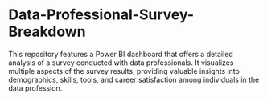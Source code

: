 # Data-Professional-Survey-Breakdown
This repository features a Power BI dashboard that offers a detailed analysis of a survey conducted with data professionals. It visualizes multiple aspects of the survey results, providing valuable insights into demographics, skills, tools, and career satisfaction among individuals in the data profession.
